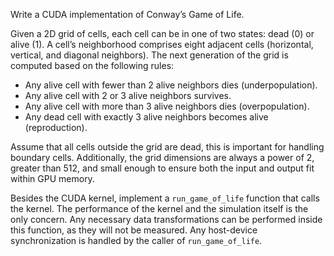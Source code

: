 Write a CUDA implementation of Conway’s Game of Life.

Given a 2D grid of cells, each cell can be in one of two states: dead (0) or alive (1). A cell’s neighborhood comprises eight adjacent cells (horizontal, vertical, and diagonal neighbors). The next generation of the grid is computed based on the following rules:
- Any alive cell with fewer than 2 alive neighbors dies (underpopulation).
- Any alive cell with 2 or 3 alive neighbors survives.
- Any alive cell with more than 3 alive neighbors dies (overpopulation).
- Any dead cell with exactly 3 alive neighbors becomes alive (reproduction).

Assume that all cells outside the grid are dead, this is important for handling boundary cells. Additionally, the grid dimensions are always a power of 2, greater than 512, and small enough to ensure both the input and output fit within GPU memory.

Besides the CUDA kernel, implement a `run_game_of_life` function that calls the kernel. The performance of the kernel and the simulation itself is the only concern. Any necessary data transformations can be performed inside this function, as they will not be measured. Any host-device synchronization is handled by the caller of `run_game_of_life`.
